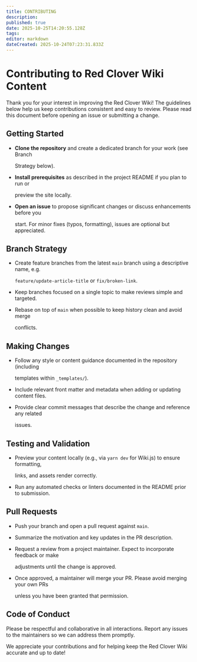 ```yaml
---
title: CONTRIBUTING
description:
published: true
date: 2025-10-25T14:20:55.128Z
tags: 
editor: markdown
dateCreated: 2025-10-24T07:23:31.833Z
---
```


# Contributing to Red Clover Wiki Content

Thank you for your interest in improving the Red Clover Wiki! The guidelines below help
us keep contributions consistent and easy to review. Please read this document before
opening an issue or submitting a change.

## Getting Started

- **Clone the repository** and create a dedicated branch for your work (see Branch

  Strategy below).

- **Install prerequisites** as described in the project README if you plan to run or

  preview the site locally.

- **Open an issue** to propose significant changes or discuss enhancements before you

  start. For minor fixes (typos, formatting), issues are optional but appreciated.

## Branch Strategy

- Create feature branches from the latest `main` branch using a descriptive name, e.g.

  `feature/update-article-title` or `fix/broken-link`.

- Keep branches focused on a single topic to make reviews simple and targeted.

- Rebase on top of `main` when possible to keep history clean and avoid merge

  conflicts.

## Making Changes

- Follow any style or content guidance documented in the repository (including

  templates within `_templates/`).

- Include relevant front matter and metadata when adding or updating content files.

- Provide clear commit messages that describe the change and reference any related

  issues.

## Testing and Validation

- Preview your content locally (e.g., via `yarn dev` for Wiki.js) to ensure formatting,

  links, and assets render correctly.

- Run any automated checks or linters documented in the README prior to submission.

## Pull Requests

- Push your branch and open a pull request against `main`.

- Summarize the motivation and key updates in the PR description.

- Request a review from a project maintainer. Expect to incorporate feedback or make

  adjustments until the change is approved.

- Once approved, a maintainer will merge your PR. Please avoid merging your own PRs

  unless you have been granted that permission.

## Code of Conduct

Please be respectful and collaborative in all interactions. Report any issues to the
maintainers so we can address them promptly.

We appreciate your contributions and for helping keep the Red Clover Wiki accurate and
up to date!
